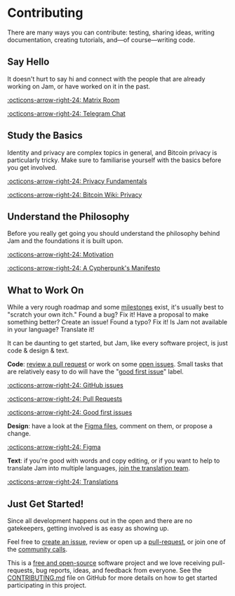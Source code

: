 # Contributing

There are many ways you can contribute: testing, sharing ideas, writing
documentation, creating tutorials, and—of course—writing code.


## Say Hello

It doesn't hurt to say hi and connect with the people that are already working
on Jam, or have worked on it in the past.

[:octicons-arrow-right-24: Matrix Room][matrix]

[:octicons-arrow-right-24: Telegram Chat][telegram]

[telegram]: https://t.me/JoinMarketWebUI
[matrix]: TODO

## Study the Basics

Identity and privacy are complex topics in general, and Bitcoin privacy is
particularly tricky. Make sure to familiarise yourself with the basics before
you get involved.

[:octicons-arrow-right-24: Privacy Fundamentals][fundamentals]

[:octicons-arrow-right-24: Bitcoin Wiki: Privacy][wiki]


[fundamentals]: privacy/01-fundamentals.md
[wiki]: https://en.bitcoin.it/Privacy

## Understand the Philosophy

Before you really get going you should understand the philosophy behind Jam and
the foundations it is built upon.

[:octicons-arrow-right-24: Motivation][motivation]

[:octicons-arrow-right-24: A Cypherpunk's Manifesto][fundamentals]

[motivation]: philosophy/00-motivation.md
[manifesto]: https://nakamotoinstitute.org/static/docs/cypherpunk-manifesto.txt


## What to Work On

While a very rough roadmap and some [milestones][milestones] exist, it's usually
best to "scratch your own itch." Found a bug? Fix it! Have a proposal to make
something better? Create an issue! Found a typo? Fix it! Is Jam not available in
your language? Translate it!

It can be daunting to get started, but Jam, like every software project, is just
code & design & text.

**Code**: [review a pull request][pulls] or work on some [open issues][issues].
Small tasks that are relatively easy to do will have the
"[good first issue][good-first-issue]" label.

[:octicons-arrow-right-24: GitHub issues][issues]

[:octicons-arrow-right-24: Pull Requests][pulls]

[:octicons-arrow-right-24: Good first issues][good-first-issue]

**Design**: have a look at the [Figma files][figma], comment on them, or propose
a change.

[:octicons-arrow-right-24: Figma][figma]

**Text**: if you're good with words and copy editing, or if you want to help to
translate Jam into multiple languages, [join the translation team][translations].


[:octicons-arrow-right-24: Translations][translations]


[milestones]: https://github.com/joinmarket-webui/joinmarket-webui/milestones

[issues]: https://github.com/joinmarket-webui/joinmarket-webui/issues
[pulls]: https://github.com/joinmarket-webui/joinmarket-webui/pulls
[good-first-issue]: https://github.com/joinmarket-webui/joinmarket-webui/issues?q=is%3Aissue+is%3Aopen+label%3A%22good+first+issue%22
[translations]: TODO
[figma]: https://www.figma.com/file/kfejZJFlwBywvLEnPEmJo1/JoinMarket-UI?node-id=2850%3A67638


## Just Get Started!

Since all development happens out in the open and there are no gatekeepers,
getting involved is as easy as showing up.

Feel free to [create an issue][issues], review or open up a
[pull-request][pulls], or join one of the [community calls][calls].

This is a [free and open-source](/software/license) software project and we love
receiving pull-requests, bug reports, ideas, and feedback from everyone. See the
[CONTRIBUTING.md][contrib] file on GitHub for more details on how to get started
participating in this project.


[contrib]: https://github.com/joinmarket-webui/joinmarket-webui/blob/master/CONTRIBUTING.md
[calls]: https://github.com/joinmarket-webui/joinmarket-webui/wiki/community-calls
[telegram]: https://t.me/JoinMarketWebUI
